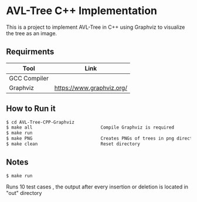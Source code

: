 # AVL-Tree C++ Implementation
This is a project to implement AVL-Tree in C++ using Graphviz to visualize the tree as an image.

## Requirments
| Tool | Link |
| ------ | ------ |
| GCC Compiler |
| Graphviz | https://www.graphviz.org/ |

## How to Run it
```sh
$ cd AVL-Tree-CPP-Graphviz
$ make all                          Compile Graphviz is required
$ make run
$ make PNG                          Creates PNGs of trees in png directory  (optional)
$ make clean                        Reset directory
```
## Notes
    $ make run
Runs 10 test cases , the output after every insertion or deletion is located in "out" directory
